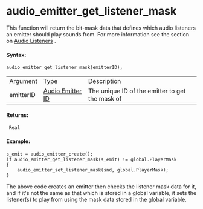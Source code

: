 # audio_emitter_get_listener_mask

This function will return the bit-mask data that defines which audio
listeners an emitter should play sounds from. For more information see
the section on [Audio Listeners](../Audio_Listeners/Audio_Listeners)
.

#### Syntax:

``` gml
audio_emitter_get_listener_mask(emitterID);
```

|           |                                                                                                                                         |                                                 |
|-----------|-----------------------------------------------------------------------------------------------------------------------------------------|-------------------------------------------------|
| Argument  | Type                                                                                                                                    | Description                                     |
| emitterID |  [Audio Emitter ID](../../../../../../GameMaker_Language/GML_Reference/Asset_Management/Audio/Audio_Emitters/audio_emitter_create)  | The unique ID of the emitter to get the mask of |

#### Returns:

``` gml
 Real
```

#### Example:

``` gml
s_emit = audio_emitter_create();
if audio_emitter_get_listener_mask(s_emit) != global.PlayerMask
{
    audio_emitter_set_listener_mask(snd, global.PlayerMask);
}
```

The above code creates an emitter then checks the listener mask data for
it, and if it's not the same as that which is stored in a global
variable, it sets the listener(s) to play from using the mask data
stored in the global variable.
